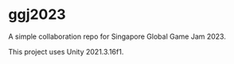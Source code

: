 # ggj2023
A simple collaboration repo for Singapore Global Game Jam 2023.

This project uses Unity 2021.3.16f1.

